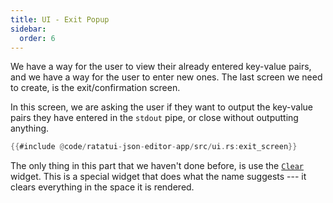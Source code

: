 ```yaml
---
title: UI - Exit Popup
sidebar:
  order: 6
---
```


We have a way for the user to view their already entered key-value pairs, and we have a way for the
user to enter new ones. The last screen we need to create, is the exit/confirmation screen.

In this screen, we are asking the user if they want to output the key-value pairs they have entered
in the `stdout` pipe, or close without outputting anything.

```rust
{{#include @code/ratatui-json-editor-app/src/ui.rs:exit_screen}}
```

The only thing in this part that we haven't done before, is use the
[`Clear`](https://docs.rs/ratatui/latest/ratatui/widgets/struct.Clear.html) widget. This is a
special widget that does what the name suggests --- it clears everything in the space it is
rendered.
